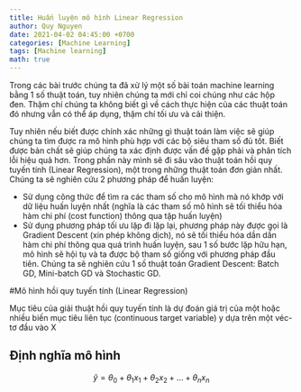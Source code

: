 ```yaml
---
title: Huấn luyện mô hình Linear Regression
author: Quy Nguyen
date: 2021-04-02 04:45:00 +0700
categories: [Machine Learning]
tags: [Machine learning]
math: true
---
```


Trong các bài trước chúng ta đã xử lý một số bài toán machine learning bằng 1 số thuật toán, tuy nhiên chúng ta mới chỉ coi chúng như các hộp đen. Thậm chí chúng ta không biết gì về cách thực hiện của các thuật toán đó nhưng vẫn có thể  áp dụng, thậm chí tối ưu và cải thiện.

Tuy nhiên nếu biết được chính xác những gì thuật toán làm việc sẽ giúp chúng ta tìm được ra mô hình phù hợp với các bộ siêu tham số đủ tốt. Biết được bản chất sẽ giúp chúng ta xác định được vấn đề gặp phải và phân tích lỗi hiệu quả hơn. Trong phần này mình sẽ đi sâu vào thuật toán hồi quy tuyến tính (Linear Regression), một trong những thuật toán đơn giản nhất. Chúng ta sẽ nghiên cứu 2 phương pháp để huấn luyện:

* Sử dụng công thức để tìm ra các tham số cho mô hình mà nó khớp với dữ liệu huấn luyện nhất (nghĩa là các tham số mô hình sẽ tối thiểu hóa hàm chi phí (cost function) thông qua tập huấn luyện)
* Sử dụng phương pháp tối ưu lặp đi lặp lại, phương pháp này được gọi là Gradient Descent (xin phép không dịch), nó sẽ tối thiểu hóa dần dần hàm chi phí  thông qua quá trình huấn luyện, sau 1 số bước lặp hữu hạn, mô hình sẽ hội tụ và ta được bộ tham số giống với phương pháp đầu tiên. Chúng ta sẽ nghiên cứu 1 số thuật toán Gradient Descent: Batch GD, Mini-batch GD và Stochastic GD.

#Mô hình hồi quy tuyến tính (Linear Regression)

Mục tiêu của giải thuật hồi quy tuyến tính là dự đoán giá trị của một hoặc nhiều biến mục tiêu liên tục (continuous target variable) y dựa trên một véc-tơ đầu vào X

## Định nghĩa mô hình

$$\hat y = \theta_0 + \theta_1x_1 + \theta_2x_2 + ... + \theta_nx_n $$

